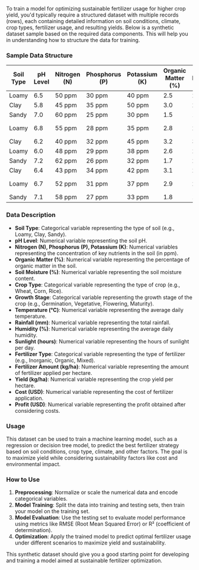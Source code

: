 To train a model for optimizing sustainable fertilizer usage for higher crop yield, you'd typically require a structured dataset with multiple records (rows), each containing detailed information on soil conditions, climate, crop types, fertilizer usage, and resulting yields. Below is a synthetic dataset sample based on the required data components. This will help you in understanding how to structure the data for training.

### Sample Data Structure

| **Soil Type** | **pH Level** | **Nitrogen (N)** | **Phosphorus (P)** | **Potassium (K)** | **Organic Matter (%)** | **Soil Moisture (%)** | **Crop Type** | **Growth Stage** | **Temperature (°C)** | **Rainfall (mm)** | **Humidity (%)** | **Sunlight (hours)** | **Fertilizer Type** | **Fertilizer Amount (kg/ha)** | **Yield (kg/ha)** | **Cost (USD)** | **Profit (USD)** |
|---------------|--------------|------------------|--------------------|-------------------|------------------------|----------------------|---------------|-----------------|----------------------|-------------------|------------------|----------------------|--------------------|------------------------------|-------------------|----------------|-----------------|
| Loamy         | 6.5          | 50 ppm           | 30 ppm             | 40 ppm            | 2.5                    | 20                   | Wheat         | Vegetative      | 25                   | 100               | 70               | 8                    | Inorganic          | 150                          | 3500              | 200            | 1500            |
| Clay          | 5.8          | 45 ppm           | 35 ppm             | 50 ppm            | 3.0                    | 25                   | Corn          | Flowering       | 28                   | 120               | 75               | 7                    | Organic            | 200                          | 4000              | 250            | 1700            |
| Sandy         | 7.0          | 60 ppm           | 25 ppm             | 30 ppm            | 1.5                    | 18                   | Rice          | Germination     | 30                   | 80                | 65               | 9                    | Mixed              | 180                          | 3000              | 230            | 1400            |
| Loamy         | 6.8          | 55 ppm           | 28 ppm             | 35 ppm            | 2.8                    | 22                   | Soybean       | Fruit development | 26                   | 110               | 80               | 6                    | Inorganic          | 160                          | 3800              | 220            | 1600            |
| Clay          | 6.2          | 40 ppm           | 32 ppm             | 45 ppm            | 3.2                    | 30                   | Maize         | Maturity        | 27                   | 95                | 60               | 8                    | Organic            | 210                          | 4200              | 270            | 1800            |
| Loamy         | 6.0          | 48 ppm           | 29 ppm             | 38 ppm            | 2.6                    | 24                   | Barley        | Vegetative      | 24                   | 105               | 72               | 7                    | Mixed              | 170                          | 3700              | 240            | 1550            |
| Sandy         | 7.2          | 62 ppm           | 26 ppm             | 32 ppm            | 1.7                    | 20                   | Oats          | Flowering       | 29                   | 90                | 68               | 8                    | Inorganic          | 150                          | 3200              | 210            | 1450            |
| Clay          | 6.4          | 43 ppm           | 34 ppm             | 42 ppm            | 3.1                    | 28                   | Wheat         | Germination     | 26                   | 115               | 77               | 6                    | Organic            | 190                          | 3900              | 260            | 1650            |
| Loamy         | 6.7          | 52 ppm           | 31 ppm             | 37 ppm            | 2.9                    | 21                   | Corn          | Fruit development | 27                   | 100               | 73               | 7                    | Mixed              | 175                          | 3600              | 250            | 1600            |
| Sandy         | 7.1          | 58 ppm           | 27 ppm             | 33 ppm            | 1.8                    | 19                   | Rice          | Maturity        | 31                   | 85                | 66               | 9                    | Inorganic          | 160                          | 3100              | 220            | 1400            |

### Data Description

- **Soil Type**: Categorical variable representing the type of soil (e.g., Loamy, Clay, Sandy).
- **pH Level**: Numerical variable representing the soil pH.
- **Nitrogen (N), Phosphorus (P), Potassium (K)**: Numerical variables representing the concentration of key nutrients in the soil (in ppm).
- **Organic Matter (%)**: Numerical variable representing the percentage of organic matter in the soil.
- **Soil Moisture (%)**: Numerical variable representing the soil moisture content.
- **Crop Type**: Categorical variable representing the type of crop (e.g., Wheat, Corn, Rice).
- **Growth Stage**: Categorical variable representing the growth stage of the crop (e.g., Germination, Vegetative, Flowering, Maturity).
- **Temperature (°C)**: Numerical variable representing the average daily temperature.
- **Rainfall (mm)**: Numerical variable representing the total rainfall.
- **Humidity (%)**: Numerical variable representing the average daily humidity.
- **Sunlight (hours)**: Numerical variable representing the hours of sunlight per day.
- **Fertilizer Type**: Categorical variable representing the type of fertilizer (e.g., Inorganic, Organic, Mixed).
- **Fertilizer Amount (kg/ha)**: Numerical variable representing the amount of fertilizer applied per hectare.
- **Yield (kg/ha)**: Numerical variable representing the crop yield per hectare.
- **Cost (USD)**: Numerical variable representing the cost of fertilizer application.
- **Profit (USD)**: Numerical variable representing the profit obtained after considering costs.

### Usage

This dataset can be used to train a machine learning model, such as a regression or decision tree model, to predict the best fertilizer strategy based on soil conditions, crop type, climate, and other factors. The goal is to maximize yield while considering sustainability factors like cost and environmental impact.

### How to Use

1. **Preprocessing**: Normalize or scale the numerical data and encode categorical variables.
2. **Model Training**: Split the data into training and testing sets, then train your model on the training set.
3. **Model Evaluation**: Use the testing set to evaluate model performance using metrics like RMSE (Root Mean Squared Error) or R² (coefficient of determination).
4. **Optimization**: Apply the trained model to predict optimal fertilizer usage under different scenarios to maximize yield and sustainability.

This synthetic dataset should give you a good starting point for developing and training a model aimed at sustainable fertilizer optimization.
